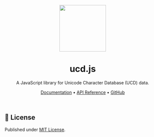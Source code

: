 <p align="center">
<a href="https://ucdjs.dev">
<img src="https://api.mojis.dev/random-emoji.png" height="150">
</a>
</p>

<h1 align="center">
ucd.js
</h1>
<p align="center">
A JavaScript library for Unicode Character Database (UCD) data.
</p>

<p align="center">
 <a href="https://docs.ucdjs.dev">Documentation</a> •
 <a href="https://api.ucdjs.dev/scalar">API Reference</a> •
 <a href="https://github.com/ucdjs/ucd">GitHub</a>
</p>
<br>

## 📝 License

Published under [MIT License](./LICENSE).
